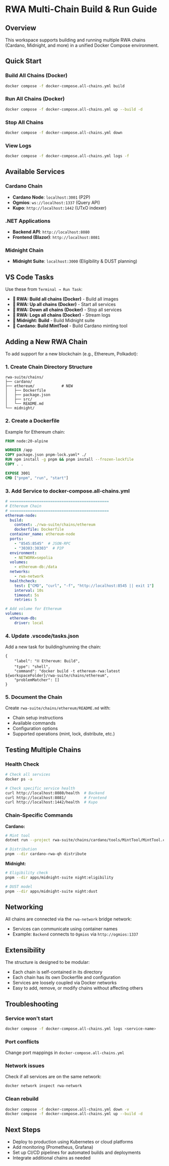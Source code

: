 # RWA Multi-Chain Build & Run Guide

## Overview

This workspace supports building and running multiple RWA chains (Cardano, Midnight, and more) in a unified Docker Compose environment.

## Quick Start

### Build All Chains (Docker)
```bash
docker compose -f docker-compose.all-chains.yml build
```

### Run All Chains (Docker)
```bash
docker compose -f docker-compose.all-chains.yml up --build -d
```

### Stop All Chains
```bash
docker compose -f docker-compose.all-chains.yml down
```

### View Logs
```bash
docker compose -f docker-compose.all-chains.yml logs -f
```

## Available Services

### Cardano Chain
- **Cardano Node**: `localhost:3001` (P2P)
- **Ogmios**: `ws://localhost:1337` (Query API)
- **Kupo**: `http://localhost:1442` (UTxO indexer)

### .NET Applications
- **Backend API**: `http://localhost:8080`
- **Frontend (Blazor)**: `http://localhost:8081`

### Midnight Chain
- **Midnight Suite**: `localhost:3000` (Eligibility & DUST planning)

## VS Code Tasks

Use these from `Terminal → Run Task`:

- **🚀 RWA: Build all chains (Docker)** - Build all images
- **🚀 RWA: Up all chains (Docker)** - Start all services
- **🚀 RWA: Down all chains (Docker)** - Stop all services
- **🚀 RWA: Logs all chains (Docker)** - Stream logs
- **🌙 Midnight: Build** - Build Midnight suite
- **🔗 Cardano: Build MintTool** - Build Cardano minting tool

## Adding a New RWA Chain

To add support for a new blockchain (e.g., Ethereum, Polkadot):

### 1. Create Chain Directory Structure
```
rwa-suite/chains/
├── cardano/
├── ethereum/            # NEW
│   ├── Dockerfile
│   ├── package.json
│   ├── src/
│   └── README.md
└── midnight/
```

### 2. Create a Dockerfile
Example for Ethereum chain:

```dockerfile
FROM node:20-alpine

WORKDIR /app
COPY package.json pnpm-lock.yaml* ./
RUN npm install -g pnpm && pnpm install --frozen-lockfile
COPY . .

EXPOSE 3001
CMD ["pnpm", "run", "start"]
```

### 3. Add Service to docker-compose.all-chains.yml
```yaml
# ============================================
# Ethereum Chain
# ============================================
ethereum-node:
  build:
    context: ./rwa-suite/chains/ethereum
    dockerfile: Dockerfile
  container_name: ethereum-node
  ports:
    - "8545:8545"  # JSON-RPC
    - "30303:30303"  # P2P
  environment:
    - NETWORK=sepolia
  volumes:
    - ethereum-db:/data
  networks:
    - rwa-network
  healthcheck:
    test: ["CMD", "curl", "-f", "http://localhost:8545 || exit 1"]
    interval: 10s
    timeout: 5s
    retries: 5

# Add volume for Ethereum
volumes:
  ethereum-db:
    driver: local
```

### 4. Update .vscode/tasks.json
Add a new task for building/running the chain:

```jsonc
{
    "label": "⛓️ Ethereum: Build",
    "type": "shell",
    "command": "docker build -t ethereum-rwa:latest ${workspaceFolder}/rwa-suite/chains/ethereum",
    "problemMatcher": []
}
```

### 5. Document the Chain
Create `rwa-suite/chains/ethereum/README.md` with:
- Chain setup instructions
- Available commands
- Configuration options
- Supported operations (mint, lock, distribute, etc.)

## Testing Multiple Chains

### Health Check
```bash
# Check all services
docker ps -a

# Check specific service health
curl http://localhost:8080/health  # Backend
curl http://localhost:8081/        # Frontend
curl http://localhost:1442/health  # Kupo
```

### Chain-Specific Commands

**Cardano:**
```bash
# Mint tool
dotnet run --project rwa-suite/chains/cardano/tools/MintTool/MintTool.csproj

# Distribution
pnpm --dir cardano-rwa-qh distribute
```

**Midnight:**
```bash
# Eligibility check
pnpm --dir apps/midnight-suite night:eligibility

# DUST model
pnpm --dir apps/midnight-suite night:dust
```

## Networking

All chains are connected via the `rwa-network` bridge network:
- Services can communicate using container names
- Example: `Backend` connects to `Ogmios` via `http://ogmios:1337`

## Extensibility

The structure is designed to be modular:
- Each chain is self-contained in its directory
- Each chain has its own Dockerfile and configuration
- Services are loosely coupled via Docker networks
- Easy to add, remove, or modify chains without affecting others

## Troubleshooting

### Service won't start
```bash
docker compose -f docker-compose.all-chains.yml logs <service-name>
```

### Port conflicts
Change port mappings in `docker-compose.all-chains.yml`

### Network issues
Check if all services are on the same network:
```bash
docker network inspect rwa-network
```

### Clean rebuild
```bash
docker compose -f docker-compose.all-chains.yml down -v
docker compose -f docker-compose.all-chains.yml up --build -d
```

## Next Steps

- Deploy to production using Kubernetes or cloud platforms
- Add monitoring (Prometheus, Grafana)
- Set up CI/CD pipelines for automated builds and deployments
- Integrate additional chains as needed
